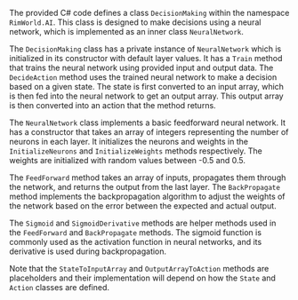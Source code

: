 The provided C# code defines a class `DecisionMaking` within the namespace `RimWorld.AI`. This class is designed to make decisions using a neural network, which is implemented as an inner class `NeuralNetwork`.

The `DecisionMaking` class has a private instance of `NeuralNetwork` which is initialized in its constructor with default layer values. It has a `Train` method that trains the neural network using provided input and output data. The `DecideAction` method uses the trained neural network to make a decision based on a given state. The state is first converted to an input array, which is then fed into the neural network to get an output array. This output array is then converted into an action that the method returns.

The `NeuralNetwork` class implements a basic feedforward neural network. It has a constructor that takes an array of integers representing the number of neurons in each layer. It initializes the neurons and weights in the `InitializeNeurons` and `InitializeWeights` methods respectively. The weights are initialized with random values between -0.5 and 0.5.

The `FeedForward` method takes an array of inputs, propagates them through the network, and returns the output from the last layer. The `BackPropagate` method implements the backpropagation algorithm to adjust the weights of the network based on the error between the expected and actual output.

The `Sigmoid` and `SigmoidDerivative` methods are helper methods used in the `FeedForward` and `BackPropagate` methods. The sigmoid function is commonly used as the activation function in neural networks, and its derivative is used during backpropagation.

Note that the `StateToInputArray` and `OutputArrayToAction` methods are placeholders and their implementation will depend on how the `State` and `Action` classes are defined.